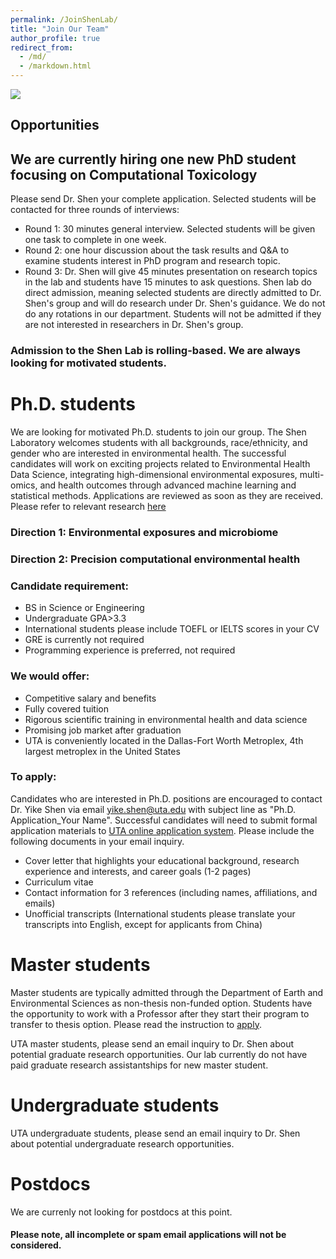 ```yaml
---
permalink: /JoinShenLab/
title: "Join Our Team"
author_profile: true
redirect_from: 
  - /md/
  - /markdown.html
---
```


![](ShenLabLogo.png) 

## Opportunities

## We are currently hiring one new PhD student focusing on Computational Toxicology
Please send Dr. Shen your complete application. Selected students will be contacted for three rounds of interviews:
- Round 1: 30 minutes general interview. Selected students will be given one task to complete in one week. 
- Round 2: one hour discussion about the task results and Q&A to examine students interest in PhD program and research topic. 
- Round 3: Dr. Shen will give 45 minutes presentation on research topics in the lab and students have 15 minutes to ask questions.
Shen lab do direct admission, meaning selected students are directly admitted to Dr. Shen's group and will do research under Dr. Shen's guidance. We do not do any rotations in our department. Students will not be admitted if they are not interested in researchers in Dr. Shen's group. 

### Admission to the Shen Lab is rolling-based. We are always looking for motivated students. 

# Ph.D. students

We are looking for motivated Ph.D. students to join our group. The Shen Laboratory welcomes students with all backgrounds, race/ethnicity, and gender who are interested in environmental health. The successful candidates will work on exciting projects related to Environmental Health Data Science, integrating high-dimensional environmental exposures, multi-omics, and health outcomes through advanced machine learning and statistical methods. Applications are reviewed as soon as they are received. \
Please refer to relevant research [here](https://yikeshen.github.io//research/)

### Direction 1: Environmental exposures and microbiome
### Direction 2: Precision computational environmental health


### Candidate requirement: 
* BS in Science or Engineering
* Undergraduate GPA>3.3
* International students please include TOEFL or IELTS scores in your CV
* GRE is currently not required
* Programming experience is preferred, not required

### We would offer:
* Competitive salary and benefits
* Fully covered tuition
* Rigorous scientific training in environmental health and data science
* Promising job market after graduation
* UTA is conveniently located in the Dallas-Fort Worth Metroplex, 4th largest metroplex in the United States

### To apply: 
Candidates who are interested in Ph.D. positions are encouraged to contact Dr. Yike Shen via email [yike.shen@uta.edu]() with subject line as "Ph.D. Application_Your Name". Successful candidates will need to submit formal application materials to [UTA online application system](https://www.uta.edu/admissions/apply/graduate). Please include the following documents in your email inquiry. 
* Cover letter that highlights your educational background, research experience and interests, and career goals (1-2 pages)
* Curriculum vitae
* Contact information for 3 references (including names, affiliations, and emails)
* Unofficial transcripts (International students please translate your transcripts into English, except for applicants from China)


# Master students
Master students are typically admitted through the Department of Earth and Environmental Sciences as non-thesis non-funded option. Students have the opportunity to work with a Professor after they start their program to transfer to thesis option. 
Please read the instruction to [apply](http://catalog.uta.edu/science/earth/graduate/#masterstext).

UTA master students, please send an email inquiry to Dr. Shen about potential graduate research opportunities. Our lab currently do not have paid graduate research assistantships for new master student. 

# Undergraduate students
UTA undergraduate students, please send an email inquiry to Dr. Shen about potential undergraduate research opportunities. 

# Postdocs
We are currenly not looking for postdocs at this point. 

#### Please note, all incomplete or spam email applications will not be considered. 
